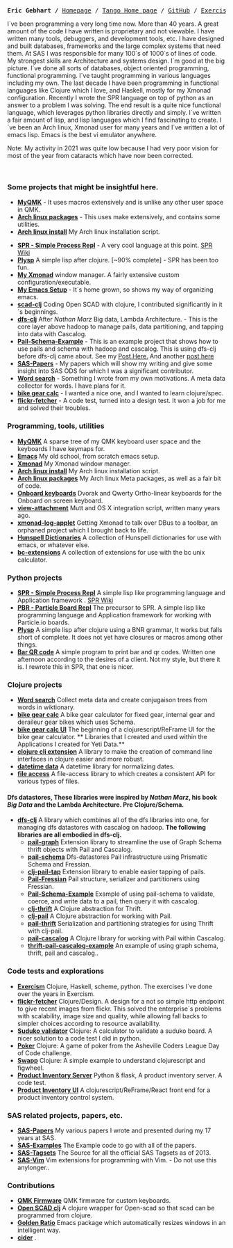 <p><pre align="center">
<strong>Eric Gebhart /</strong> <a href="https://www.ericgebhart.com">Homepage</a> / <a href="https://tangobreath.com">Tango Home page</a> / <a href="https://github.com/ericgebhart">GitHub</a> / <a href="https://exercism.org/profiles/EricGebhart">Exercism</a> / <a href="https://short-edition.com/fr/auteur/ericag">Short Edition</a>
</pre></p>


I´ve been programming a very long time now. More than 40 years. 
A great amount of the code I have written is proprietary and not viewable.
I have written many tools, debuggers, and development tools, etc.
I have designed and built databases, frameworks and the large complex systems 
that need them. At SAS I was responsible for many 100´s of 1000´s of lines of code.
My strongest skills are Architecture and systems design. I´m good at the big picture.
I´ve done all sorts of databases, object oriented programming, functional programming.
I´ve taught programming in various languages including my own.
The last decade I have been programming in functional languages like Clojure
which I love, and Haskell, mostly for my Xmonad configuration.
Recently I wrote the SPR language on top of python as an answer to a problem
I was solving. The end result is a quite nice functional language, which leverages
python libraries directly and simply.
I´ve written a fair amount of lisp, and lisp languages which I find fascinating
to create. I´ve been an Arch linux, Xmonad user for many years and I´ve written
a lot of emacs lisp. Emacs is the best vi emulator anywhere.

Note: My activity in 2021 was quite low because I had very poor vision for most of the year from cataracts which have now been corrected.

<br/>

### Some projects that might be insightful here.
 * **[MyQMK](https://github.com/EricGebhart/MyQMK/tree/Main/users/ericgebhart)** - It uses macros extensively and is unlike any other user space in QMK.
 * **[Arch linux packages](https://github.com/EricGebhart/arch-pkgs/)** - This uses make extensively, and contains some utilities. 
 * **[Arch linux install](https://github.com/EricGebhart/Arch-Setup/)** My Arch linux installation script. 
- **[SPR - Simple Process Repl](https://github.com/EricGebhart/Simple-Process-REPL)** - A very cool language at this point. [SPR Wiki](https://github.com/EricGebhart/Simple_Process_REPL/wiki)
- **[Plysp](https://github.com/EricGebhart/plysp)** A simple lisp after clojure. [~90% complete] - SPR has been too fun.
- **[My Xmonad](https://github.com/EricGebhart/xmonad-setup/)** window manager. A fairly extensive custom configuration/executable.
- **[My Emacs Setup](https://github.com/EricGebhart/emacs-setup/)** - It´s home grown, so shows my way of organizing emacs.
- **[scad-clj](https://github.com/EricGebhart/scad-clj/)** Coding Open SCAD with clojure, I contributed significantly in it´s beginnings.
- **[dfs-clj](https://github.com/EricGebhart/dfs-clj/)** After _Nathan Marz_ Big data, Lambda Architecture. - This is the core layer above hadoop to manage pails, data partitioning, and tapping into data with Cascalog. 
- **[Pail-Schema-Example](https://github.com/EricGebhart/Schema-Example/)** - This is an example project that shows how to use pails and schema with hadoop and cascalog. This is using dfs-clj before dfs-clj came about. See my [Post Here.](https://www.ericgebhart.com/blog/clojure/2014-03-06-Using-prismatic-schema-with-fressian-pail-and-cascalog/) And another [post here](https://www.ericgebhart.com/blog/clojure/2014-01-23-Using-pail-with-a-graph-schema/)
- **[SAS-Papers](https://github.com/EricGebhart/SAS-Papers)** - My papers which will show my writing and give some insight into SAS ODS for which I was a significant contributor.
- **[Word search](https://github.com/EricGebhart/word-search/)** - Something I wrote from my own motivations. A meta data collector for words. I have plans for it.
- **[bike gear calc](https://github.com/EricGebhart/bike-gear-calc/)** - I wanted a nice one, and I wanted to learn clojure/spec.
- **[flickr-fetcher](https://github.com/EricGebhart/flickr-fetcher)** - A code test, turned into a design test. It won a job for me and solved their troubles.

### Programming, tools, utilities

- **[MyQMK](https://github.com/EricGebhart/MyQMK/tree/Main/users/ericgebhart)** A sparse tree of my QMK keyboard user space and the keyboards I have keymaps for.
- **[Emacs](https://github.com/EricGebhart/emacs-setup/)** My old school, from scratch emacs setup. 
- **[Xmonad](https://github.com/EricGebhart/xmonad-setup/)** My Xmonad window manager. 
- **[Arch linux install](https://github.com/EricGebhart/Arch-Setup/)** My Arch linux installation script. 
- **[Arch linux packages](https://github.com/EricGebhart/arch-pkgs/)** My Arch linux Meta packages, as well as a fair bit of code. 
- **[Onboard keyboards](https://github.com/EricGebhart/onboard-keyboards/)** Dvorak and Qwerty Ortho-linear keyboards for the Onboard on screen keyboard. 
- **[view-attachment](https://github.com/EricGebhart/view-attachment/)** Mutt and OS X integration script, written many years ago. 
- **[xmonad-log-applet](https://github.com/EricGebhart/xmonad-log-applet/)** Getting Xmonad to talk over DBus to a toolbar, an orphaned project which I brought back to life. 
- **[Hunspell Dictionaries](https://github.com/EricGebhart/hunspell-dictionaries/)** A collection of Hunspell dictionaries for use with emacs, or whatever else. 
- **[bc-extensions](https://github.com/EricGebhart/bc-extensions/)** A collection of extensions for use with the bc unix calculator.

### Python projects
- **[SPR - Simple Process Repl](https://github.com/EricGebhart/Simple-Process-REPL)** A simple lisp like programming language and Application framework . 
    [SPR Wiki](https://github.com/EricGebhart/Simple_Process_REPL/wiki)
- **[PBR - Particle Board Repl](https://github.com/EricGebhart/Particle-Board-REPL)** The precursor to SPR. A simple lisp like programming language and Application framework for working with Particle.io boards. 
- **[Plysp](https://github.com/EricGebhart/plysp)** A simple lisp after clojure using a BNR grammar, It works but falls short of complete. It does not yet have closures or macros among other things.  
- **[Bar QR code](https://github.com/EricGebhart/barqrcode)** A simple program to print bar and qr codes. Written one afternoon according to the desires of a client. Not my style,
but there it is. I rewrote this in SPR, that one is nicer.

### Clojure projects
- **[Word search](https://github.com/EricGebhart/word-search/)** Collect meta data and create conjugaison trees from words in wiktionary.
- **[bike gear calc](https://github.com/EricGebhart/bike-gear-calc/)** A bike gear calculator for fixed gear, internal gear and deraileur gear bikes which uses Schema.
- **[bike gear calc UI](https://github.com/EricGebhart/bgc-ui/)** The beginning of a clojurescript/ReFrame UI for the bike gear calculator.
** Libraries that I created and used within the Applications I created for Yeti Data.**
- **[clojure cli extension](https://github.com/EricGebhart/clj-cli-ext/)** A library to make the creation of command line interfaces in clojure easier and more robust.
- **[datetime data](https://github.com/EricGebhart/datetime-data/)** A datetime library for normalizing dates.
- **[file access](https://github.com/EricGebhart/file-access/)** A file-access library to which creates a consistent API for various types of files. 

#### Dfs datastores, These libraries were inspired by _Nathan Marz_, his book _Big Data_ and the Lambda Architecture. Pre Clojure/Schema.
- **[dfs-clj](https://github.com/EricGebhart/dfs-clj/)** A library which combines all of the dfs libraries into one, for managing dfs datastores with cascalog on hadoop.
  **The following libraries are all embodied in dfs-clj.**
  - **[pail-graph](https://github.com/EricGebhart/pail-graph/)** Extension library to streamline the use of Graph Schema thrift objects with Pail and Cascalog.
  - **[pail-schema](https://github.com/EricGebhart/pail-schema/)** Dfs-datastores Pail infrastructure using Prismatic Schema and Fressian.
  - **[clj-pail-tap](https://github.com/EricGebhart/clj-pail-tap/)** Extension library to enable easier tapping of pails.
  - **[Pail-Fressian](https://github.com/EricGebhart/Pail-Fressian/)** Pail structure, serializer and partitioners using Fressian.
  - **[Pail-Schema-Example](https://github.com/EricGebhart/pail-schema-example/)** Example of using pail-schema to validate, coerce, and write data to a pail, then query it with cascalog.
  - **[clj-thrift](https://github.com/EricGebhart/clj-thrift/)** A Clojure abstraction for Thrift.
  - **[clj-pail](https://github.com/EricGebhart/clj-pail/)** A Clojure abstraction for working with Pail.
  - **[pail-thrift](https://github.com/EricGebhart/pail-thrift/)** Serialization and partitioning strategies for using Thrift with clj-pail.
  - **[pail-cascalog](https://github.com/EricGebhart/pail-thrift/)** A Clojure library for working with Pail within Cascalog.
  - **[thrift-pail-cascalog-example](https://github.com/EricGebhart/thrift-pail-cascalog-example/)** An example of using graph schema, thrift, pail and cascalog..

### Code tests and explorations

- **[Exercism](https://exercism.org/profiles/EricGebhart)** Clojure, Haskell, scheme, python. The exercises I´ve done over the years in Exercism. 
- **[flickr-fetcher](https://github.com/EricGebhart/flickr-fetcher)** Clojure/Design. A design for a not so simple http endpoint to give recent images from flickr. This solved the enterprise´s problems with scalability, image size and quality, while allowing fall backs to simpler choices according to resource availability.
- **[Suduko validator](https://github.com/EricGebhart/suduko-validator/)** Clojure: A calculator to validate a suduko board. A nicer solution to a code test I did in python. 
- **[Poker](https://github.com/EricGebhart/poker/)** Clojure: A game of poker from the Asheville Coders League Day of Code challenge.  
- **[Swapp](https://github.com/EricGebhart/swapp/)** Clojure: A simple example to understand clojurescript and figwheel.  
- **[Product Inventory Server](https://github.com/EricGebhart/product-inventory/)** Python & flask, A product inventory server.  A code test.
- **[Product Inventory UI](https://github.com/EricGebhart/https://github.com/EricGebhart/prod-inv-ui/)** A clojurescript/ReFrame/React front end for a product inventory control system.

### SAS related projects, papers, etc.

- **[SAS-Papers](https://github.com/EricGebhart/SAS-Papers)** My various papers I wrote and presented during my 17 years at SAS. 
- **[SAS-Examples](https://github.com/EricGebhart/SAS-Examples)** The Example code to go with all of the papers. 
- **[SAS-Tagsets](https://github.com/EricGebhart/SAS-Tagsets)** The Source for all the official SAS Tagsets as of 2013. 
- **[SAS-Vim](https://github.com/EricGebhart/SAS-Vim/)** Vim extensions for programming with Vim. - Do not use this anylonger.. 

### Contributions
- **[QMK Firmware](https://github.com/EricGebhart/qmk_firmware/)** QMK firmware for custom keyboards.
- **[Open SCAD clj](https://github.com/EricGebhart/scad-clj/)** A clojure wrapper for Open-scad so that scad can be programmed from clojure.
- **[Golden Ratio](https://github.com/EricGebhart/golden-ratio.el)** Emacs package which automatically resizes windows in an intelligent way. 
- **[cider](https://github.com/EricGebhart/cider)** . 
